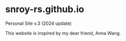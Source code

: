 # snroy-rs.github.io
Personal Site v.3 (2024 update)

This website is inspired by my dear friend, Anna Wang.

